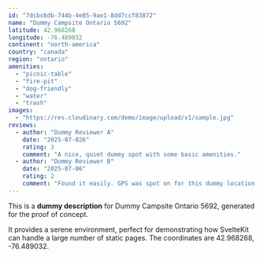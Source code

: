 ```yaml
---
id: "7dcbc6db-744b-4e85-9ae1-8dd7ccf83872"
name: "Dummy Campsite Ontario 5692"
latitude: 42.968268
longitude: -76.489032
continent: "north-america"
country: "canada"
region: "ontario"
amenities:
  - "picnic-table"
  - "fire-pit"
  - "dog-friendly"
  - "water"
  - "trash"
images:
  - "https://res.cloudinary.com/demo/image/upload/v1/sample.jpg"
reviews:
  - author: "Dummy Reviewer A"
    date: "2025-07-026"
    rating: 3
    comment: "A nice, quiet dummy spot with some basic amenities."
  - author: "Dummy Reviewer B"
    date: "2025-07-06"
    rating: 2
    comment: "Found it easily. GPS was spot on for this dummy location."
---
```


This is a **dummy description** for Dummy Campsite Ontario 5692, generated for the proof of concept.

It provides a serene environment, perfect for demonstrating how SvelteKit can handle a large number of static pages. The coordinates are 42.968268, -76.489032.
